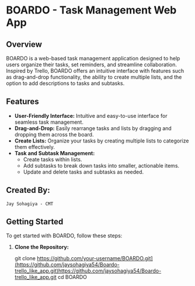 # BOARDO - Task Management Web App

## Overview

BOARDO is a web-based task management application designed to help users organize their tasks, set reminders, and streamline collaboration. Inspired by Trello, BOARDO offers an intuitive interface with features such as drag-and-drop functionality, the ability to create multiple lists, and the option to add descriptions to tasks and subtasks.

## Features

- **User-Friendly Interface:** Intuitive and easy-to-use interface for seamless task management.
- **Drag-and-Drop:** Easily rearrange tasks and lists by dragging and dropping them across the board.
- **Create Lists:** Organize your tasks by creating multiple lists to categorize them effectively.
- **Task and Subtask Management:**
  - Create tasks within lists.
  - Add subtasks to break down tasks into smaller, actionable items.
  - Update and delete tasks and subtasks as needed.

## Created By:
    Jay Sohagiya - CMT  

## Getting Started

To get started with BOARDO, follow these steps:

1. **Clone the Repository:**
 
   git clone https://github.com/your-username/BOARDO.git](https://github.com/jaysohagiya54/Boardo-trello_like_app.git)https://github.com/jaysohagiya54/Boardo-trello_like_app.git
   cd BOARDO
